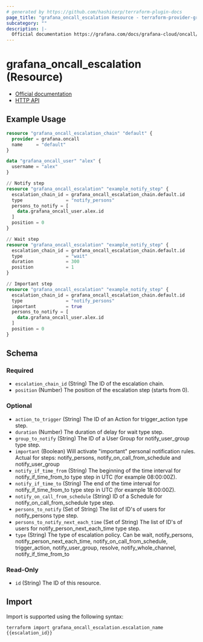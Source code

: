 ```yaml
---
# generated by https://github.com/hashicorp/terraform-plugin-docs
page_title: "grafana_oncall_escalation Resource - terraform-provider-grafana"
subcategory: ""
description: |-
  Official documentation https://grafana.com/docs/grafana-cloud/oncall/escalation-policies/HTTP API https://grafana.com/docs/grafana-cloud/oncall/oncall-api-reference/escalation_policies/
---
```


# grafana_oncall_escalation (Resource)

* [Official documentation](https://grafana.com/docs/grafana-cloud/oncall/escalation-policies/)
* [HTTP API](https://grafana.com/docs/grafana-cloud/oncall/oncall-api-reference/escalation_policies/)

## Example Usage

```terraform
resource "grafana_oncall_escalation_chain" "default" {
  provider = grafana.oncall
  name     = "default"
}

data "grafana_oncall_user" "alex" {
  username = "alex"
}

// Notify step
resource "grafana_oncall_escalation" "example_notify_step" {
  escalation_chain_id = grafana_oncall_escalation_chain.default.id
  type                = "notify_persons"
  persons_to_notify = [
    data.grafana_oncall_user.alex.id
  ]
  position = 0
}

// Wait step
resource "grafana_oncall_escalation" "example_notify_step" {
  escalation_chain_id = grafana_oncall_escalation_chain.default.id
  type                = "wait"
  duration            = 300
  position            = 1
}

// Important step
resource "grafana_oncall_escalation" "example_notify_step" {
  escalation_chain_id = grafana_oncall_escalation_chain.default.id
  type                = "notify_persons"
  important           = true
  persons_to_notify = [
    data.grafana_oncall_user.alex.id
  ]
  position = 0
}
```

<!-- schema generated by tfplugindocs -->
## Schema

### Required

- `escalation_chain_id` (String) The ID of the escalation chain.
- `position` (Number) The position of the escalation step (starts from 0).

### Optional

- `action_to_trigger` (String) The ID of an Action for trigger_action type step.
- `duration` (Number) The duration of delay for wait type step.
- `group_to_notify` (String) The ID of a User Group for notify_user_group type step.
- `important` (Boolean) Will activate "important" personal notification rules. Actual for steps: notify_persons, notify_on_call_from_schedule and notify_user_group
- `notify_if_time_from` (String) The beginning of the time interval for notify_if_time_from_to type step in UTC (for example 08:00:00Z).
- `notify_if_time_to` (String) The end of the time interval for notify_if_time_from_to type step in UTC (for example 18:00:00Z).
- `notify_on_call_from_schedule` (String) ID of a Schedule for notify_on_call_from_schedule type step.
- `persons_to_notify` (Set of String) The list of ID's of users for notify_persons type step.
- `persons_to_notify_next_each_time` (Set of String) The list of ID's of users for notify_person_next_each_time type step.
- `type` (String) The type of escalation policy. Can be wait, notify_persons, notify_person_next_each_time, notify_on_call_from_schedule, trigger_action, notify_user_group, resolve, notify_whole_channel, notify_if_time_from_to

### Read-Only

- `id` (String) The ID of this resource.

## Import

Import is supported using the following syntax:

```shell
terraform import grafana_oncall_escalation.escalation_name {{escalation_id}}
```
